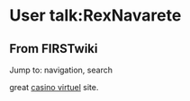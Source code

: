 # User talk:RexNavarete

## From FIRSTwiki

Jump to: navigation, search

great [casino virtuel](http://www.casino-virtuelle.com "http://www.casino-
virtuelle.com") site.
